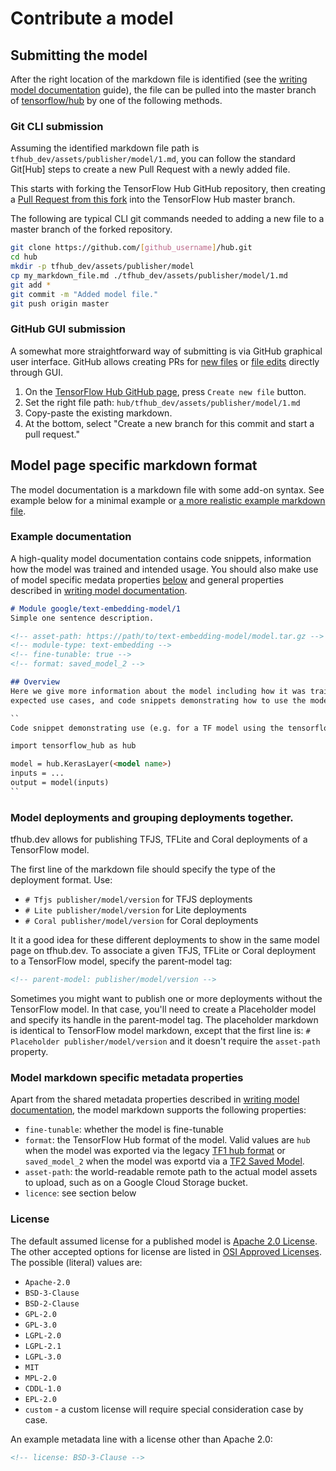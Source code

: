 <!--* freshness: { owner: 'maringeo' reviewed: '2020-09-14' review_interval: '3 months' } *-->

# Contribute a model

## Submitting the model

After the right location of the markdown file is identified (see the
[writing model documentation](writing_model_documentation.md) guide), the file
can be pulled into the master branch of
[tensorflow/hub](https://github.com/tensorflow/hub/tree/master/tensorflow_hub)
by one of the following methods.

### Git CLI submission

Assuming the identified markdown file path is
`tfhub_dev/assets/publisher/model/1.md`, you can follow the standard Git[Hub]
steps to create a new Pull Request with a newly added file.

This starts with forking the TensorFlow Hub GitHub repository, then creating a
[Pull Request from this fork](https://help.github.com/en/github/collaborating-with-issues-and-pull-requests/creating-a-pull-request-from-a-fork)
into the TensorFlow Hub master branch.

The following are typical CLI git commands needed to adding a new file to a
master branch of the forked repository.

```bash
git clone https://github.com/[github_username]/hub.git
cd hub
mkdir -p tfhub_dev/assets/publisher/model
cp my_markdown_file.md ./tfhub_dev/assets/publisher/model/1.md
git add *
git commit -m "Added model file."
git push origin master
```

### GitHub GUI submission

A somewhat more straightforward way of submitting is via GitHub graphical user
interface. GitHub allows creating PRs for
[new files](https://help.github.com/en/github/managing-files-in-a-repository/creating-new-files)
or
[file edits](https://help.github.com/en/github/managing-files-in-a-repository/editing-files-in-your-repository)
directly through GUI.

1.  On the [TensorFlow Hub GitHub page](https://github.com/tensorflow/hub),
    press `Create new file` button.
1.  Set the right file path: `hub/tfhub_dev/assets/publisher/model/1.md`
1.  Copy-paste the existing markdown.
1.  At the bottom, select "Create a new branch for this commit and start a pull
    request."

## Model page specific markdown format

The model documentation is a markdown file with some add-on syntax. See example
below for a minimal example or
[a more realistic example markdown file](https://github.com/tensorflow/hub/blob/master/tfhub_dev/examples/example-markdown.md).

### Example documentation

A high-quality model documentation contains code snippets, information how the
model was trained and intended usage. You should also make use of model specific
medata properties [below](#model-markdown-specific-metadata-properties) and
general properties described in
[writing model documentation](writing_model_documentation.md).

```markdown
# Module google/text-embedding-model/1
Simple one sentence description.

<!-- asset-path: https://path/to/text-embedding-model/model.tar.gz -->
<!-- module-type: text-embedding -->
<!-- fine-tunable: true -->
<!-- format: saved_model_2 -->

## Overview
Here we give more information about the model including how it was trained,
expected use cases, and code snippets demonstrating how to use the model:

``
Code snippet demonstrating use (e.g. for a TF model using the tensorflow_hub library)

import tensorflow_hub as hub

model = hub.KerasLayer(<model name>)
inputs = ...
output = model(inputs)
``
```

### Model deployments and grouping deployments together.

tfhub.dev allows for publishing TFJS, TFLite and Coral deployments of a
TensorFlow model.

The first line of the markdown file should specify the type of the deployment
format. Use:

*   `# Tfjs publisher/model/version` for TFJS deployments
*   `# Lite publisher/model/version` for Lite deployments
*   `# Coral publisher/model/version` for Coral deployments

It it a good idea for these different deployments to show in the same model page
on tfhub.dev. To associate a given TFJS, TFLite or Coral deployment to a
TensorFlow model, specify the parent-model tag:

```markdown
<!-- parent-model: publisher/model/version -->
```

Sometimes you might want to publish one or more deployments without the
TensorFlow model. In that case, you'll need to create a Placeholder model and
specify its handle in the parent-model tag. The placeholder markdown is
identical to TensorFlow model markdown, except that the first line is: `#
Placeholder publisher/model/version` and it doesn't require the `asset-path`
property.

### Model markdown specific metadata properties

Apart from the shared metadata properties described in
[writing model documentation](writing_model_documentation.md), the model
markdown supports the following properties:

*   `fine-tunable`: whether the model is fine-tunable
*   `format`: the TensorFlow Hub format of the model. Valid values are `hub`
    when the model was exported via the legacy
    [TF1 hub format](exporting_hub_format.md) or `saved_model_2` when the model
    was exportd via a [TF2 Saved Model](exporting_tf2_saved_model.md).
*   `asset-path`: the world-readable remote path to the actual model assets to
    upload, such as on a Google Cloud Storage bucket.
*   `licence`: see section below

### License

The default assumed license for a published model is
[Apache 2.0 License](https://opensource.org/licenses/Apache-2.0). The other
accepted options for license are listed in
[OSI Approved Licenses](https://opensource.org/licenses). The possible (literal)
values are:

*   `Apache-2.0`
*   `BSD-3-Clause`
*   `BSD-2-Clause`
*   `GPL-2.0`
*   `GPL-3.0`
*   `LGPL-2.0`
*   `LGPL-2.1`
*   `LGPL-3.0`
*   `MIT`
*   `MPL-2.0`
*   `CDDL-1.0`
*   `EPL-2.0`
*   `custom` - a custom license will require special consideration case by case.

An example metadata line with a license other than Apache 2.0:

```markdown
<!-- license: BSD-3-Clause -->
```
